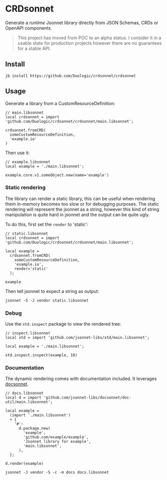 # CRDsonnet

Generate a *runtime* Jsonnet library directly from JSON Schemas, CRDs or OpenAPI
components.

> This project has moved from POC to an alpha status. I consider it in a usable state for
> production projects however there are no guarantees for a stable API.

## Install

```console
jb install https://github.com/Duologic/crdsonnet/crdsonnet
```

## Usage

Generate a library from a CustomResourceDefinition:

```jsonnet
// main.libsonnet
local crdsonnet = import 'github.com/Duologic/crdsonnet/crdsonnet/main.libsonnet';

crdsonnet.fromCRD(
  someCustomResourceDefinition,
  'example.io'
)
```

Then use it:

```jsonnet
// example.libsonnet
local example = './main.libsonnet';

example.core.v1.someObject.new(name='example')
```

### Static rendering

The library can render a static library, this can be useful when rendering them in-memory
becomes too slow or for debugging purposes. The static rendering will represent the
jsonnet as a string, however this kind of string manipulation is quite hard in jsonnet
and the output can be quite ugly.

To do this, first set the `render` to 'static':

```jsonnet
// static.libsonnet
local crdsonnet = import 'github.com/Duologic/crdsonnet/crdsonnet/main.libsonnet';

local example =
  crdsonnet.fromCRD(
    someCustomResourceDefinition,
    'example.io',
    render='static'
  );

example
```

Then tell jsonnet to expect a string as output:


```console
jsonnet -S -J vendor static.libsonnet
```

### Debug

Use the `xtd.inspect` package to view the rendered tree:

```jsonnet
// inspect.libsonnet
local xtd = import 'github.com/jsonnet-libs/xtd/main.libsonnet';

local example = './main.libsonnet';

xtd.inspect.inspect(example, 10)
```

### Documentation

The dynamic rendering comes with documentation included. It leverages
[docsonnet](https://github.com/jsonnet-libs/docsonnet).

```jsonnet
// docs.libsonnet
local d = import 'github.com/jsonnet-libs/docsonnet/doc-util/main.libsonnet';

local example =
  (import './main.libsonnet')
  + {
    '#':
      d.package.new(
        'example',
        'github.com/example/example',
        'Jsonnet library for example',
        'main.libsonnet',
      ),
  };

d.render(example)
```

```console
jsonnet -J vendor -S -c -m docs docs.libsonnet
```
